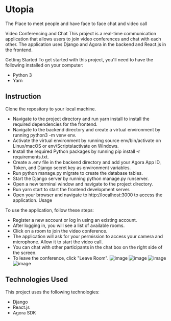 # Utopia
The Place to meet people and have face to face chat and video call

Video Conferencing and Chat
This project is a real-time communication application that allows users to join video conferences and chat with each other. The application uses Django and Agora in the backend and React.js in the frontend.

Getting Started
To get started with this project, you'll need to have the following installed on your computer:

* Python 3
* Yarn

## Instruction

Clone the repository to your local machine.
* Navigate to the project directory and run yarn install to install the required dependencies for the frontend.
* Navigate to the backend directory and create a virtual environment by running python3 -m venv env.
* Activate the virtual environment by running source env/bin/activate on Linux/macOS or env\Scripts\activate on Windows.
* Install the required Python packages by running pip install -r requirements.txt.
* Create a .env file in the backend directory and add your Agora App ID, Token, and Django secret key as environment variables.
* Run python manage.py migrate to create the database tables.
* Start the Django server by running python manage.py runserver.
* Open a new terminal window and navigate to the project directory.
* Run yarn start to start the frontend development server.
* Open your browser and navigate to http://localhost:3000 to access the application.
Usage

To use the application, follow these steps:

* Register a new account or log in using an existing account.
* After logging in, you will see a list of available rooms.
* Click on a room to join the video conference.
* The application will ask for your permission to access your camera and microphone. Allow it to start the video call.
* You can chat with other participants in the chat box on the right side of the screen.
* To leave the conference, click "Leave Room".
![image](https://user-images.githubusercontent.com/81404366/235352004-50ad4216-3d79-4e14-8ee9-771a255b769d.png)
![image](https://user-images.githubusercontent.com/81404366/235352032-3d909891-e0b6-424c-a14f-f0fce6f932f3.png)
![image](https://user-images.githubusercontent.com/81404366/235352073-5275b998-8c66-4754-b0a6-39064bee004e.png)
![image](https://user-images.githubusercontent.com/81404366/235352127-10ea71e3-e951-4000-a7a2-965e82c5d07e.png)

## Technologies Used
This project uses the following technologies:

* Django
* React.js
* Agora SDK
